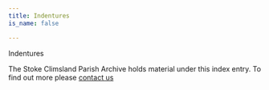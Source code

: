 ```yaml
---
title: Indentures
is_name: false

---
```


Indentures


The Stoke Climsland Parish Archive holds material under this index entry. To find out more please [contact us](/contact/)
